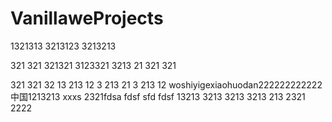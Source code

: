 # VanillaweProjects
1321313
3213123
3213213

321
321
321321
3123321
3213
21
321
321

321
321
32
13
213
12
3
213
21
3
213
12
woshiyigexiaohuodan222222222222中国1213213
xxxs
2321fdsa
fdsf
sfd
fdsf
13213
3213
3213
3213
213
2321
2222
